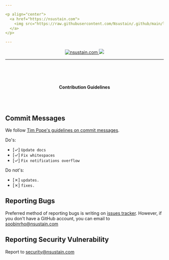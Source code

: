 ```yaml
---

<p align="center">
  <a href="https://nsustain.com">
    <img src="https://raw.githubusercontent.com/Nsustain/.github/main/logo/logo_github.png" width="350">
  </a>
</p>

---
```


<p align="center">
  <a href="https://github.com/Nsustain/nsustain.com">
    <img alt="nsustain.com" src="https://img.shields.io/badge/GitHub-nsustain.com-brightgreen">
  </a>
  <a href="https://github.com/Nsustain/nsustain.com/blob/main/LICENSE">
    <img src="https://badgen.net/github/license/Nsustain/.github">
  </a>
</p>

---

<br>
<br>
<br>

<p align="center">
  <b>
    Contribution Guidelines
  </b>
</p>

<br>
<br>

## Commit Messages

We follow
[Tim Pope's guidelines on commit messages](https://tbaggery.com/2008/04/19/a-note-about-git-commit-messages.html).

Do's:
- [&check;] `Update docs`
- [&check;] `Fix whitespaces`
- [&check;] `Fix notifications overflow`

Do not's:
- [&cross;] `updates.`
- [&cross;] `fixes.`

## Reporting Bugs

Preferred method of reporting bugs
is writing on
[issues tracker](https://github.com/Nsustain/nsustain.com/issues).
However, if you don't have a GitHub
account, you can email to soobinrho@nsustain.com

## Reporting Security Vulnerability

Report to security@nsustain.com



<!---

Finish Contribution Guidelines.
Move this file to the main repository.
For other files, just link to
the main repo's CONTRIBUTING.md

-->


<br>
<br>
<br>
